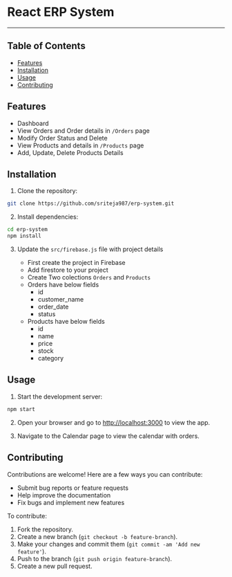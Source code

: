 # React ERP System

----------------------------------------------

## Table of Contents

- [Features](#features)
- [Installation](#installation)
- [Usage](#usage)
- [Contributing](#contributing)

## Features

- Dashboard
- View Orders and Order details in ```/Orders``` page
- Modify Order Status and Delete
- View Products and details in ```/Products``` page
- Add, Update, Delete Products Details

## Installation

1. Clone the repository:

```bash
git clone https://github.com/sriteja987/erp-system.git
```

2. Install dependencies:

```bash
cd erp-system
npm install
```
3. Update the ```src/firebase.js``` file with project details

    - First create the project in Firebase
    - Add firestore to your project
    - Create Two colections ```Orders``` and ```Products```
    - Orders have below fields
        - id
        - customer_name
        - order_date
        - status
    - Products have below fields
        - id
        - name
        - price
        - stock
        - category

## Usage

1. Start the development server:

```bash
npm start
```

2. Open your browser and go to [http://localhost:3000](http://localhost:3000) to view the app.

3. Navigate to the Calendar page to view the calendar with orders.

## Contributing

Contributions are welcome! Here are a few ways you can contribute:

- Submit bug reports or feature requests
- Help improve the documentation
- Fix bugs and implement new features

To contribute:

1. Fork the repository.
2. Create a new branch (`git checkout -b feature-branch`).
3. Make your changes and commit them (`git commit -am 'Add new feature'`).
4. Push to the branch (`git push origin feature-branch`).
5. Create a new pull request.